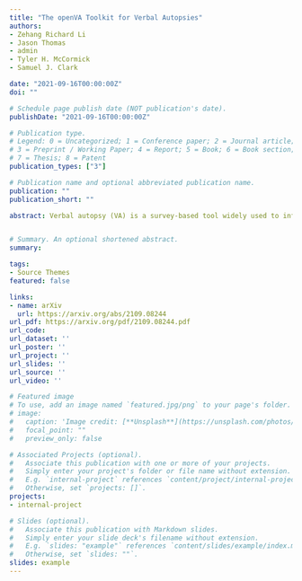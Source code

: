 ```yaml
---
title: "The openVA Toolkit for Verbal Autopsies"
authors:
- Zehang Richard Li
- Jason Thomas
- admin
- Tyler H. McCormick
- Samuel J. Clark

date: "2021-09-16T00:00:00Z"
doi: ""

# Schedule page publish date (NOT publication's date).
publishDate: "2021-09-16T00:00:00Z"

# Publication type.
# Legend: 0 = Uncategorized; 1 = Conference paper; 2 = Journal article;
# 3 = Preprint / Working Paper; 4 = Report; 5 = Book; 6 = Book section;
# 7 = Thesis; 8 = Patent
publication_types: ["3"]

# Publication name and optional abbreviated publication name.
publication: ""
publication_short: ""

abstract: Verbal autopsy (VA) is a survey-based tool widely used to infer cause of death (COD) in regions without complete-coverage civil registration and vital statistics systems. In such settings, many deaths happen outside of medical facilities and are not officially documented by a medical professional. VA surveys, consisting of signs and symptoms reported by a person close to the decedent, are used to infer the cause of death for an individual, and to estimate and monitor the cause of death distribution in the population. Several classification algorithms have been developed and widely used to assign cause of death using VA data. However, The incompatibility between different idiosyncratic model implementations and required data structure makes it difficult to systematically apply and compare different methods. The openVA package provides the first standardized framework for analyzing VA data that is compatible with all openly available methods and data structure. It provides an open-sourced, R implementation of several most widely used VA methods. It supports different data input and output formats, and customizable information about the associations between causes and symptoms. The paper discusses the relevant algorithms, their implementations in R packages under the openVA suite, and demonstrates the pipeline of model fitting, summary, comparison, and visualization in the R environment.


# Summary. An optional shortened abstract.
summary: 

tags:
- Source Themes
featured: false

links:
- name: arXiv
  url: https://arxiv.org/abs/2109.08244
url_pdf: https://arxiv.org/pdf/2109.08244.pdf
url_code: 
url_dataset: ''
url_poster: ''
url_project: ''
url_slides: ''
url_source: ''
url_video: ''

# Featured image
# To use, add an image named `featured.jpg/png` to your page's folder. 
# image:
#   caption: 'Image credit: [**Unsplash**](https://unsplash.com/photos/s9CC2SKySJM)'
#   focal_point: ""
#   preview_only: false

# Associated Projects (optional).
#   Associate this publication with one or more of your projects.
#   Simply enter your project's folder or file name without extension.
#   E.g. `internal-project` references `content/project/internal-project/index.md`.
#   Otherwise, set `projects: []`.
projects:
- internal-project

# Slides (optional).
#   Associate this publication with Markdown slides.
#   Simply enter your slide deck's filename without extension.
#   E.g. `slides: "example"` references `content/slides/example/index.md`.
#   Otherwise, set `slides: ""`.
slides: example
---
```



